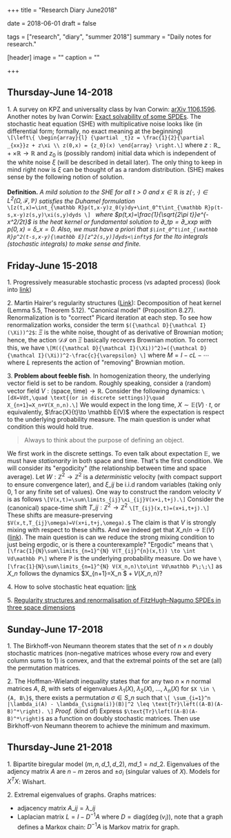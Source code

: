 +++
title = "Research Diary June2018"

date = 2018-06-01
draft = false

tags = ["research", "diary", "summer 2018"]
summary = "Daily notes for research."

[header]
image = ""
caption = ""

+++

## Thursday-June 14-2018
1\. A survey on KPZ and universality class by Ivan Corwin: [arXiv 1106.1596](https://arxiv.org/pdf/1106.1596.pdf). Another notes by Ivan Corwin: [Exact solvability of some SPDEs](https://www.math.columbia.edu/~corwin/MSRIJuly2014.pdf).
The stochastic heat equation (SHE) with multiplicative noise looks like (in differential form; formally, no exact meaning at the beginning)  
`\[\left\{ \begin{array}{l} {\partial _t}z = \frac{1}{2}{\partial _{xx}}z + z\xi \\ z(0,x) = {z_0}(x) \end{array} \right.\]`
where $z:\mathbb R\_{+}\times \mathbb R \to \mathbb R$ and $z_0$ is (possibly random) initial data which is independent of the white noise $\xi$ (will be described in detail later). The only thing to keep in mind right now is $\xi$ can be thought of as a random distribution. (SHE) makes sense by the following notion of solution.  
&nbsp;   
**Definition.** *A mild solution to the SHE for all $t>0$ and $x\in \mathbb R$ is $z(\cdot,\cdot)\in L^2(\Omega,\mathcal{F},\mathbb P)$ satisfies the Duhamel formulation*  
`\[z(t,x)=\int_{\mathbb R}p(t,x-y)z_0(y)dy+\int_0^t\int_{\mathbb R}p(t-s,x-y)z(s,y)\xi(s,y)dyds \] `
*where $p(t,x)=\frac{1}{\sqrt{2\pi t}}e^{-x^2/2t}$ is the heat kernel or fundamental solution to $\partial\_tp=\partial\_{xx}p$ with $p(0,x)=\delta\_{x=0}$. Also, we must have a priori that `$\int_0^t\int_{\mathbb R}p^2(t-s,x-y){\mathbb E}[z^2(s,y)]dyds<\infty$` for the Ito integrals (stochastic integrals) to make sense and finite.*  

## Friday-June 15-2018
1\. Progressively measurable stochastic process (vs adapted process) (look into [link](http://page.math.tu-berlin.de/~scheutzow/WT3main.pdf))  

2\. Martin Hairer's regularity structures ([Link](http://www.hairer.org/papers/mSHE.pdf)): Decomposition of heat kernel (Lemma 5.5, Theorem 5.12). "Canonical model" (Proposition 8.27). Renormalization is to "correct" Picard iteration at each step. To see how renormalization works, consider the term `$({\mathcal D}{\mathcal I}(\Xi))^2$`: $\Xi$ is the white noise, thought of as derivative of Brownian motion; hence, the action ${\mathcal D}{\mathcal I}$ on $\Xi$ basically recovers Brownian motion. To correct this, we have
`\[M(({\mathcal D}{\mathcal I}(\Xi))^2)=({\mathcal D}{\mathcal I}(\Xi))^2-\frac{c}{\varepsilon} \]`
where $M=I-cL-\cdots$ where $L$ represents the action of "removing" Brownian motion.  

3\. **Problem about feeble fish**. In homogenization theory, the underlying vector field is set to be random. Roughly speaking, consider a (random) vector field $V:(\text{space},\text{time})\to \mathbb R$. Consider the following dynamics:
`\[dX=Vdt,\quad \text{(or in discrete settings)}\quad X_{n+1}=X_n+V(X_n,n).\]`
We would expect in the long time, $X\sim \mathbb E(V) \cdot t$, or equivalently, $\frac{X}{t}\to \mathbb E(V)$ where the expectation is respect to the underlying probability measure. The main question is under what condition this would hold true.  

> Always to think about the purpose of defining an object.  

We first work in the discrete settings. To even talk about expectation $\mathbb E$, we must have _stationarity_ in both space and time. That's the first condition. We will consider its "ergodicity" (the relationship between time and space average). Let $W:\mathbb Z^2\to \mathbb Z^2$ is a *deterministic* velocity (with compact support to ensure convergence later), and $\xi\_{ij}$ be i.i.d random variables (taking only $0$, $1$ or any finite set of values). One way to construct the random velocity $V$ is as follows
`\[V(x,t)=\sum\limits_{ij}\xi_{ij}V(x+i,t+j).\]`
Consider the (canonical) space-time shift $T\_{ij}:\mathbb Z^2\to \mathbb Z^2$ 
`\[T_{ij}(x,t)=(x+i,t+j).\]`
These shifts are measure-preserving `$V(x,t,T_{ij}\omega)=V(x+i,t+j,\omega).$` The claim is that $V$ is strongly mixing with respect to these shifts. And we indeed get that $X\_n/n\to \mathbb E(V)$ ([link](https://arxiv.org/abs/1712.08395)). The main question is can we reduce the strong mixing condition to just being ergodic, or is there a counterexample? "Ergodic" means that 
`\[\frac{1}{N}\sum\limits_{n=1}^{N} V(T_{ij}^{n}(x,t)) \to \int Vd\mathbb P\]`
where $\mathbb P$ is the underlying probability measure. Do we have
`\[\frac{1}{N}\sum\limits_{n=1}^{N} V(X_n,n)\to\int Vd\mathbb P\;\;\]`
as $X\_n$ follows the dynamics $X\_{n+1}=X\_n $$\;+ \;V(X\_n,n)$?  

4\. How to solve stochastic heat equation: [link](https://arxiv.org/pdf/1402.2618.pdf)  

5\. [Regularity structures and renormalisation of FitzHugh–Nagumo SPDEs in three space dimensions](https://arxiv.org/abs/1504.02953)

## Sunday-June 17-2018
1\. The Birkhoff-von Neumann theorem states that the set of $n \times n$ doubly stochastic matrices (non-negative matrices whose every row and every column sums to $1$) is convex, and that the extremal points of the set are (all) the permutation matrices.  

2\. The Hoffman-Wielandt inequality states that for any two $n \times n$ normal matrices $A$, $B$, with sets of eigenvalues $\lambda_1(X),\; \lambda_2 (X),\;\ldots,\; \lambda_n(X)$ for `$X \in \{A, B\}$`, there exists a permutation $\sigma \in S\_n$ such that `\[ \sum_{i=1}^n |\lambda_i(A) - \lambda_{\sigma(i)}(B)|^2 \leq \text{Tr}\left((A-B)(A-B)^*\right). \]` 
_Proof._ (kind of) Express `$\text{Tr}\left((A-B)(A-B)^*\right)$` as a function on doubly stochastic matrices. Then use Birkhoff-von Neumann theorem to achieve the minimum and maximum.

## Thursday-June 21-2018
1\. Bipartite biregular model $(m,n,d\_1,d\_2)$, $md\_1=nd\_2$. Eigenvalues of the adjency matrix $A$ are $n-m$ zeros and $\pm \sigma_i$ (singular values of $X$). Models for $X^TX$: Wishart.  

2\. Extremal eigenvalues of graphs. Graphs matrices:  

- adjacency matrix $A\_{ij}=\lambda\_{ij}$
- Laplacian matrix $L=I-D^{-1}A$ where $D=\text{diag}(\deg(v_i))$, note that a graph defines a Markox chain: $D^{-1}A$ is Markov matrix for graph.